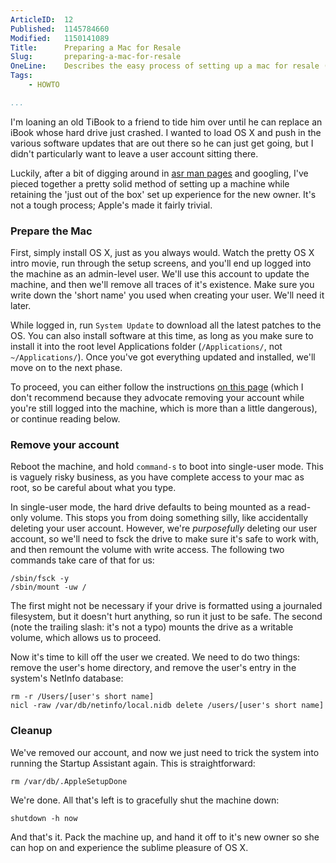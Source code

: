 ```yaml
---
ArticleID:  12
Published:  1145784660
Modified:   1150141089
Title:      Preparing a Mac for Resale
Slug:       preparing-a-mac-for-resale
OneLine:    Describes the easy process of setting up a mac for resale (patches, etc) while keeping the Setup Assistant experience for the new owner.
Tags:       
    - HOWTO

...
```

I'm loaning an old TiBook to a friend to tide him over until he can replace an iBook whose hard drive just crashed.  I wanted to load OS X and push in the various software updates that are out there so he can just get going, but I didn't particularly want to leave a user account sitting there.

Luckily, after a bit of digging around in [asr man pages][asr] and googling, I've pieced together a pretty solid method of setting up a machine while retaining the 'just out of the box' set up experience for the new owner.  It's not a tough process; Apple's made it fairly trivial.

[asr]: http://www.hmug.org/man/8/asr.php  "Apple Software Restore: manual pages"

### Prepare the Mac ###

First, simply install OS X, just as you always would.  Watch the pretty OS X intro movie, run through the setup screens, and you'll end up logged into the machine as an admin-level user.  We'll use this account to update the machine, and then we'll remove all traces of it's existence.  Make sure you write down the 'short name' you used when creating your user.  We'll need it later.

While logged in, run `System Update` to download all the latest patches to the OS.  You can also install software at this time, as long as you make sure to install it into the root level Applications folder (`/Applications/`, not `~/Applications/`).  Once you've got everything updated and installed, we'll move on to the next phase.

To proceed, you can either follow the instructions [on this page][no-single-user] (which I don't recommend because they advocate removing your account while you're still logged into the machine, which is more than a little dangerous), or continue reading below.

### Remove your account ###

Reboot the machine, and hold `command-s` to boot into single-user mode.  This is vaguely risky business, as you have complete access to your mac as root, so be careful about what you type.

In single-user mode, the hard drive defaults to being mounted as a read-only volume.  This stops you from doing something silly, like accidentally deleting your user account.  However, we're _purposefully_ deleting our user account, so we'll need to fsck the drive to make sure it's safe to work with, and then remount the volume with write access.  The following two commands take care of that for us:

    /sbin/fsck -y
    /sbin/mount -uw /
        
The first might not be necessary if your drive is formatted using a journaled filesystem, but it doesn't hurt anything, so run it just to be safe.  The second (note the trailing slash: it's not a typo) mounts the drive as a writable volume, which allows us to proceed.

Now it's time to kill off the user we created.  We need to do two things: remove the user's home directory, and remove the user's entry in the system's NetInfo database:

    rm -r /Users/[user's short name]
    nicl -raw /var/db/netinfo/local.nidb delete /users/[user's short name]

### Cleanup ###

We've removed our account, and now we just need to trick the system into running the Startup Assistant again.  This is straightforward:

    rm /var/db/.AppleSetupDone

We're done.  All that's left is to gracefully shut the machine down:

    shutdown -h now
    
And that's it.  Pack the machine up, and hand it off to it's new owner so she can hop on and experience the sublime pleasure of OS X.

[no-single-user]: http://www.niload.com/archives/2005/10/03/start-over-mac/ "Give an updated Mac that like-new feeling"